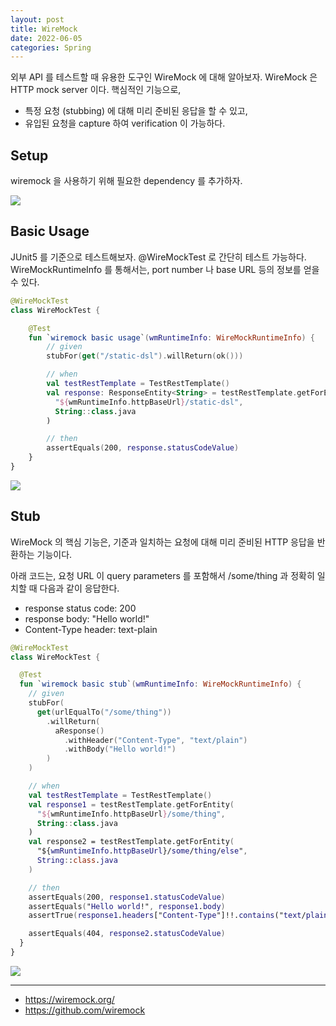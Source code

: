```yaml
---
layout: post
title: WireMock
date: 2022-06-05
categories: Spring
---
```


외부 API 를 테스트할 때 유용한 도구인 WireMock 에 대해 알아보자.
WireMock 은 HTTP mock server 이다. 핵심적인 기능으로,

- 특정 요청 (stubbing) 에 대해 미리 준비된 응답을 할 수 있고,
- 유입된 요청을 capture 하여 verification 이 가능하다.

## Setup

wiremock 을 사용하기 위해 필요한 dependency 를 추가하자.

![](/image/wiremock-dependency.png)

## Basic Usage

JUnit5 를 기준으로 테스트해보자. @WireMockTest 로 간단히 테스트 가능하다.
WireMockRuntimeInfo 를 통해서는, port number 나 base URL 등의 정보를 얻을 수 있다.

```kotlin
@WireMockTest
class WireMockTest {

    @Test
    fun `wiremock basic usage`(wmRuntimeInfo: WireMockRuntimeInfo) {
        // given
        stubFor(get("/static-dsl").willReturn(ok()))

        // when
        val testRestTemplate = TestRestTemplate()
        val response: ResponseEntity<String> = testRestTemplate.getForEntity(
          "${wmRuntimeInfo.httpBaseUrl}/static-dsl",
          String::class.java
        )

        // then
        assertEquals(200, response.statusCodeValue)
    }
}
```

![](/image/wiremock-basic-usage-test.png)

## Stub

WireMock 의 핵심 기능은, 기준과 일치하는 요청에 대해 미리 준비된 HTTP 응답을 반환하는 기능이다.

아래 코드는,
요청 URL 이 query parameters 를 포함해서 /some/thing 과 정확히 일치할 때 다음과 같이 응답한다.

- response status code: 200
- response body: "Hello world!"
- Content-Type header: text-plain

```kotlin
@WireMockTest
class WireMockTest {

  @Test
  fun `wiremock basic stub`(wmRuntimeInfo: WireMockRuntimeInfo) {
    // given
    stubFor(
      get(urlEqualTo("/some/thing"))
        .willReturn(
          aResponse()
            .withHeader("Content-Type", "text/plain")
            .withBody("Hello world!")
        )
    )

    // when
    val testRestTemplate = TestRestTemplate()
    val response1 = testRestTemplate.getForEntity(
      "${wmRuntimeInfo.httpBaseUrl}/some/thing",
      String::class.java
    )
    val response2 = testRestTemplate.getForEntity(
      "${wmRuntimeInfo.httpBaseUrl}/some/thing/else",
      String::class.java
    )

    // then
    assertEquals(200, response1.statusCodeValue)
    assertEquals("Hello world!", response1.body)
    assertTrue(response1.headers["Content-Type"]!!.contains("text/plain"))

    assertEquals(404, response2.statusCodeValue)
  }
}
```

![](/image/wiremock-stub-test.png)

---

- https://wiremock.org/
- https://github.com/wiremock
